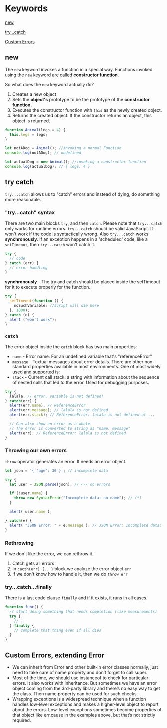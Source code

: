 # Keywords

[new](#new)

[try...catch](#try-catch)

[Custom Errors](#custom-errors,-extending-error)

## new

The `new` keyword invokes a function in a special way. Functions invoked using the  `new` keyword are called __constructor function__.

So what does the `new` keyword actually do?
1. Creates a new object
2. Sets the __object's__ prototype to be the prototype of the __constructor function.__
3. Executes the constructor function with `this` as the newly created object.
4. Returns the created object. If the constructor returns an object, this object is returned.  

``` JavaScript
function Animal(legs = 4) {
  this.legs = legs;
}

let notADog = Animal(); //invoking a normal Function
console.log(notADog); // undefined

let actualDog = new Animal(); //invoking a constructor function
console.log(actualDog); // { legs: 4 }
```

## try catch

`try...catch` allows us to "catch" errors and instead of dying, do something more reasonable.

### "try...catch" syntax
There are two main blocks `try`, and then `catch`. Please note that `try...catch` only works for runtime errors. `try...catch` should be valid JavaScript. It won't work if the code is syntactically wrong. Also `try...catch` works __synchronously__. If an exception happens in a 'scheduled' code, like a `setTimeout`, then `try...catch` won't catch it.

``` JavaScript
try {
  // code
} catch (err) {
  // error handling
}
```

__synchronously__ - The try and catch should be placed inside the setTimeout for it to execute properly for the function.
```JavaScript
try {
  setTimeout(function () {
    noSuchVariable; //script will die here
  }, 1000);
} catch (e) {
  alert ("won't work");
}
```

### `catch`

The error object inside the `catch` block has two main properties:
* `name` - Error name: For an undefined variable that's "referenceError"
* `message` - Textual messages about error details. There are other non-standard properties available in most environments. One of most widely used and supported is:
* `stack` - Current call stack: a string with information about the sequence of nested calls that led to the error. Used for debugging purposes.

``` JavaScript
try {
  lalala; // error, variable is not defined!
} catch(err) {
  alert(err.name); // ReferenceError
  alert(err.message); // lalala is not defined
  alert(err.stack); // ReferenceError: lalala is not defined at ...

  // Can also show an error as a whole
  // The error is converted to string as "name: message"
  alert(err); // ReferenceError: lalala is not defined
}
```

### Throwing our own errors

`throw` operator generates an error. It needs an error object.

``` JavaScript
let json = '{ "age": 30 }'; // incomplete data

try {
  let user = JSON.parse(json); // <-- no errors

  if (!user.name) {
    throw new SyntaxError("Incomplete data: no name"); // (*)
  }

  alert( user.name );

} catch(e) {
  alert( "JSON Error: " + e.message ); // JSON Error: Incomplete data: no name
}
```

### Rethrowing
If we don't like the error, we can rethrow it.

1. Catch gets all errors
2. In `cacth(err) {...}` block we analyze the error object `err`
3. If we don't know how to handle it, then we do `throw err`

### try...catch...finally
There is a last code clause `finally` and if it exists, it runs in all cases.

``` JavaScript
function func() {
  // start doing something that needs completion (like measurements)
  try {
    // ...
  } finally {
    // complete that thing even if all dies
  }
}
```

## Custom Errors, extending Error
* We can inherit from Error and other built-in error classes normally, just need to take care of name property and don’t forget to call super.
* Most of the time, we should use instanceof to check for particular errors. It also works with inheritance. But sometimes we have an error object coming from the 3rd-party library and there’s no easy way to get the class. Then name property can be used for such checks.
* Wrapping exceptions is a widespread technique when a function handles low-level exceptions and makes a higher-level object to report about the errors. Low-level exceptions sometimes become properties of that object like err.cause in the examples above, but that’s not strictly required.
